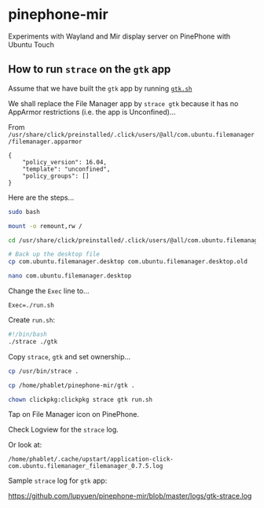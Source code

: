 # pinephone-mir
Experiments with Wayland and Mir display server on PinePhone with Ubuntu Touch

## How to run `strace` on the `gtk` app

Assume that we have built the `gtk` app by running [`gtk.sh`](gtk.sh)

We shall replace the File Manager app by `strace gtk` because it has no AppArmor restrictions (i.e. the app is Unconfined)...

From `/usr/share/click/preinstalled/.click/users/@all/com.ubuntu.filemanager/filemanager.apparmor`

```
{
    "policy_version": 16.04,
    "template": "unconfined",
    "policy_groups": []
}
```

Here are the steps...

```bash
sudo bash

mount -o remount,rw /

cd /usr/share/click/preinstalled/.click/users/@all/com.ubuntu.filemanager

# Back up the desktop file
cp com.ubuntu.filemanager.desktop com.ubuntu.filemanager.desktop.old

nano com.ubuntu.filemanager.desktop 
```

Change the `Exec` line to...

```
Exec=./run.sh
```

Create `run.sh`:

```bash
#!/bin/bash
./strace ./gtk
```

Copy `strace`, `gtk` and set ownership...

```bash
cp /usr/bin/strace .

cp /home/phablet/pinephone-mir/gtk .

chown clickpkg:clickpkg strace gtk run.sh
```

Tap on File Manager icon on PinePhone.

Check Logview for the `strace` log.

Or look at:

`/home/phablet/.cache/upstart/application-click-com.ubuntu.filemanager_filemanager_0.7.5.log`

Sample `strace` log for `gtk` app:

https://github.com/lupyuen/pinephone-mir/blob/master/logs/gtk-strace.log

